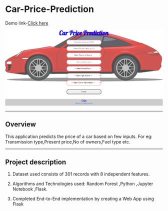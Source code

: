 # Car-Price-Prediction
Demo link-[Click here](https://car-price-prediction-aditya.herokuapp.com)

![Car Price Prediction](https://github.com/Aditya-171/Photos/blob/master/Screenshot%20(49).png)

---

## Overview
This application predicts the price of a car based on few inputs. For eg: Transmission type,Present price,No of owners,Fuel type etc.

---

## Project description

1. Dataset used consists of 301 records with 8 independent features.

2. Algorithms and Technologies used: Random Forest ,Python ,Jupyter Notebook ,Flask.

3. Completed End-to-End implementation by creating a Web App using Flask
